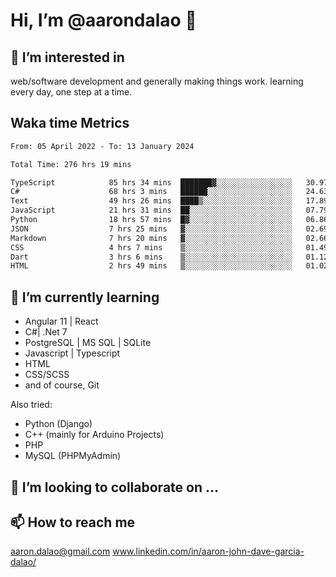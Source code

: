 # __Hi, I’m @aarondalao__ 👋 
## 👀 I’m interested in 
web/software development and generally making things work.
learning every day, one step at a time. 

## Waka time Metrics
<!--START_SECTION:waka-->

```txt
From: 05 April 2022 - To: 13 January 2024

Total Time: 276 hrs 19 mins

TypeScript            85 hrs 34 mins  ███████▓░░░░░░░░░░░░░░░░░   30.97 %
C#                    68 hrs 3 mins   ██████░░░░░░░░░░░░░░░░░░░   24.63 %
Text                  49 hrs 26 mins  ████▒░░░░░░░░░░░░░░░░░░░░   17.89 %
JavaScript            21 hrs 31 mins  ██░░░░░░░░░░░░░░░░░░░░░░░   07.79 %
Python                18 hrs 57 mins  █▓░░░░░░░░░░░░░░░░░░░░░░░   06.86 %
JSON                  7 hrs 25 mins   ▓░░░░░░░░░░░░░░░░░░░░░░░░   02.69 %
Markdown              7 hrs 20 mins   ▓░░░░░░░░░░░░░░░░░░░░░░░░   02.66 %
CSS                   4 hrs 7 mins    ▒░░░░░░░░░░░░░░░░░░░░░░░░   01.49 %
Dart                  3 hrs 6 mins    ▒░░░░░░░░░░░░░░░░░░░░░░░░   01.12 %
HTML                  2 hrs 49 mins   ▒░░░░░░░░░░░░░░░░░░░░░░░░   01.02 %
```

<!--END_SECTION:waka-->

## 🌱 I’m currently learning 

- Angular 11 | React 
- C#| .Net 7
- PostgreSQL | MS SQL | SQLite
- Javascript | Typescript
- HTML 
- CSS/SCSS
- and of course, Git 


Also tried:
- Python (Django)
- C++ (mainly for Arduino Projects)
- PHP
- MySQL (PHPMyAdmin)


## 💞️ I’m looking to collaborate on ...

## 📫 How to reach me 
aaron.dalao@gmail.com
www.linkedin.com/in/aaron-john-dave-garcia-dalao/

<!---
aarondalao/aarondalao is a ✨ special ✨ repository because its `README.md` (this file) appears on your GitHub profile.
You can click the Preview link to take a look at your changes.
--->
